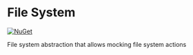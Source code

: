 # File System

[![NuGet](https://img.shields.io/nuget/v/Messerli.FileSystem.svg)](https://www.nuget.org/packages/Messerli.FileSystem/)

File system abstraction that allows mocking file system actions
